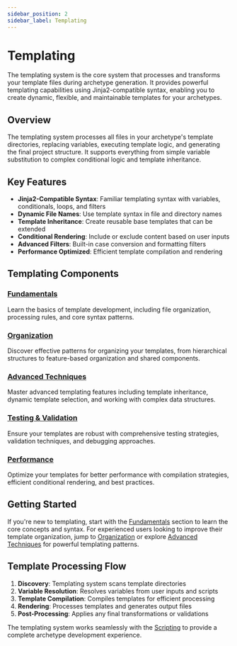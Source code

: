 ```yaml
---
sidebar_position: 2
sidebar_label: Templating
---
```


# Templating

The templating system is the core system that processes and transforms your template files during archetype generation. It provides powerful templating capabilities using Jinja2-compatible syntax, enabling you to create dynamic, flexible, and maintainable templates for your archetypes.

## Overview

The templating system processes all files in your archetype's template directories, replacing variables, executing template logic, and generating the final project structure. It supports everything from simple variable substitution to complex conditional logic and template inheritance.

## Key Features

- **Jinja2-Compatible Syntax**: Familiar templating syntax with variables, conditionals, loops, and filters
- **Dynamic File Names**: Use template syntax in file and directory names
- **Template Inheritance**: Create reusable base templates that can be extended
- **Conditional Rendering**: Include or exclude content based on user inputs
- **Advanced Filters**: Built-in case conversion and formatting filters
- **Performance Optimized**: Efficient template compilation and rendering

## Templating Components

### [Fundamentals](fundamentals/)

Learn the basics of template development, including file organization, processing rules, and core syntax patterns.

### [Organization](organization/)

Discover effective patterns for organizing your templates, from hierarchical structures to feature-based organization and shared components.

### [Advanced Techniques](advanced-techniques/)

Master advanced templating features including template inheritance, dynamic template selection, and working with complex data structures.

### [Testing & Validation](testing-validation/)

Ensure your templates are robust with comprehensive testing strategies, validation techniques, and debugging approaches.

### [Performance](performance/)

Optimize your templates for better performance with compilation strategies, efficient conditional rendering, and best practices.

## Getting Started

If you're new to templating, start with the [Fundamentals](fundamentals/) section to learn the core concepts and syntax. For experienced users looking to improve their template organization, jump to [Organization](organization/) or explore [Advanced Techniques](advanced-techniques/) for powerful templating patterns.

## Template Processing Flow

1. **Discovery**: Templating system scans template directories
2. **Variable Resolution**: Resolves variables from user inputs and scripts
3. **Template Compilation**: Compiles templates for efficient processing
4. **Rendering**: Processes templates and generates output files
5. **Post-Processing**: Applies any final transformations or validations

The templating system works seamlessly with the [Scripting](../scripting/) to provide a complete archetype development experience.
